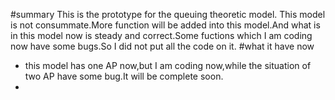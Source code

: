 #summary
This is the prototype for the queuing theoretic model.
This model is not consummate.More function will be added into this model.And what is in this model now is steady and correct.Some fuctions which I am coding now have some bugs.So I did not put all the code on it.
#what it have now
+ this model has one AP now,but I am coding now,while the situation of two AP have some bug.It will be complete soon.
+ 
